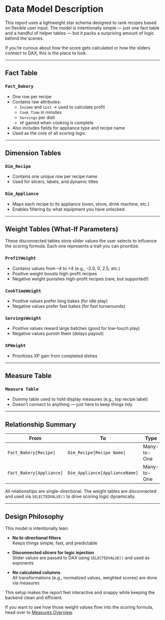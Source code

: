 # Data Model Description

This report uses a lightweight star schema designed to rank recipes based on flexible user input. The model is intentionally simple — just one fact table and a handful of helper tables — but it packs a surprising amount of logic behind the scenes.

If you’re curious about how the score gets calculated or how the sliders connect to DAX, this is the place to look.

---

## Fact Table

### `Fact_Bakery`
- One row per recipe
- Contains raw attributes:
  - `Income` and `Cost` → used to calculate profit
  - `Cook Time` in minutes
  - `Servings` per dish
  - `XP` gained when cooking is complete
- Also includes fields for appliance type and recipe name  
- Used as the core of all scoring logic

---

## Dimension Tables

### `Dim_Recipe`
- Contains one unique row per recipe name
- Used for slicers, labels, and dynamic titles

### `Dim_Appliance`
- Maps each recipe to its appliance (oven, stove, drink machine, etc.)
- Enables filtering by what equipment you have unlocked

---

## Weight Tables (What-If Parameters)

These disconnected tables store slider values the user selects to influence the scoring formula. Each one represents a trait you can prioritize.

### `ProfitWeight`
- Contains values from –4 to +4 (e.g., –2.0, 0, 2.5, etc.)
- Positive weight boosts high-profit recipes
- Negative weight punishes high-profit recipes (rare, but supported!)

### `CookTimeWeight`
- Positive values prefer long bakes (for idle play)
- Negative values prefer fast bakes (for fast turnarounds)

### `ServingsWeight`
- Positive values reward large batches (good for low-touch play)
- Negative values punish them (delays payout)

### `XPWeight`
- Prioritizes XP gain from completed dishes

---

## Measure Table

### `Measure Table`
- Dummy table used to hold display measures (e.g., top recipe label)
- Doesn’t connect to anything — just here to keep things tidy

---

## Relationship Summary

| From                 | To                | Type         | Direction |
|----------------------|-------------------|--------------|-----------|
| `Fact_Bakery[Recipe]`   | `Dim_Recipe[Recipe Name]` | Many-to-One | Single     |
| `Fact_Bakery[Appliance]` | `Dim_Appliance[ApplianceName]` | Many-to-One | Single     |

All relationships are single-directional. The weight tables are disconnected and used via `SELECTEDVALUE()` to drive scoring logic dynamically.

---

## Design Philosophy

This model is intentionally lean:

- **No bi-directional filters**  
  Keeps things simple, fast, and predictable

- **Disconnected slicers for logic injection**  
  Slider values are passed to DAX using `SELECTEDVALUE()` and used as exponents

- **No calculated columns**  
  All transformations (e.g., normalized values, weighted scores) are done via measures

This setup makes the report feel interactive and snappy while keeping the backend clean and efficient.

If you want to see how those weight values flow into the scoring formula, head over to [Measures Overview](./measures_description.md).

